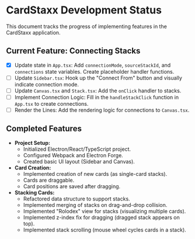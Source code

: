 # CardStaxx Development Status

This document tracks the progress of implementing features in the CardStaxx application.

## Current Feature: Connecting Stacks

- [x] Update state in `App.tsx`: Add `connectionMode`, `sourceStackId`, and `connections` state variables. Create placeholder handler functions.
- [ ] Update `Sidebar.tsx`: Hook up the "Connect From" button and visually indicate connection mode.
- [ ] Update `Canvas.tsx` and `Stack.tsx`: Add the `onClick` handler to stacks.
- [ ] Implement Connection Logic: Fill in the `handleStackClick` function in `App.tsx` to create connections.
- [ ] Render the Lines: Add the rendering logic for connections to `Canvas.tsx`.

## Completed Features

-   **Project Setup:**
    -   Initialized Electron/React/TypeScript project.
    -   Configured Webpack and Electron Forge.
    -   Created basic UI layout (Sidebar and Canvas).
-   **Card Creation:**
    -   Implemented creation of new cards (as single-card stacks).
    -   Cards are draggable.
    -   Card positions are saved after dragging.
-   **Stacking Cards:**
    -   Refactored data structure to support stacks.
    -   Implemented merging of stacks on drag-and-drop collision.
    -   Implemented "Rolodex" view for stacks (visualizing multiple cards).
    -   Implemented z-index fix for dragging (dragged stack appears on top).
    -   Implemented stack scrolling (mouse wheel cycles cards in a stack).
